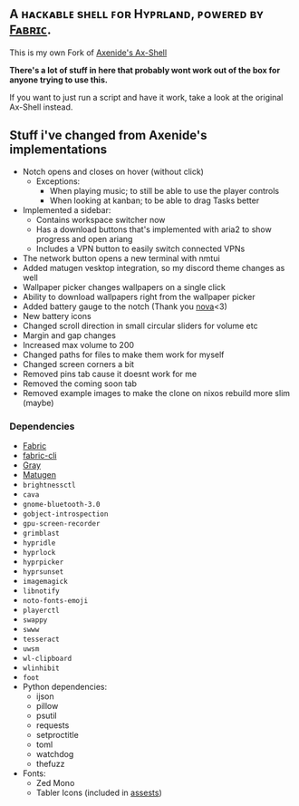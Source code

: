 ## A ʜᴀᴄᴋᴀʙʟᴇ sʜᴇʟʟ ꜰᴏʀ Hʏᴘʀʟᴀɴᴅ, ᴘᴏᴡᴇʀᴇᴅ ʙʏ [Fᴀʙʀɪᴄ](https://github.com/Fabric-Development/fabric/).

This is my own Fork of [Axenide's Ax-Shell](https://github.com/Axenide/Ax-Shell)

**There's a lot of stuff in here that probably wont work out of the box for anyone trying to use this.**

If you want to just run a script and have it work, take a look at the original Ax-Shell instead.

## Stuff i've changed from Axenide's implementations

- Notch opens and closes on hover (without click)
  - Exceptions:
    - When playing music; to still be able to use the player controls
    - When looking at kanban; to be able to drag Tasks better
- Implemented a sidebar:
  - Contains workspace switcher now
  - Has a download buttons that's implemented with aria2 to show progress and open ariang
  - Includes a VPN button to easily switch connected VPNs
- The network button opens a new terminal with nmtui
- Added matugen vesktop integration, so my discord theme changes as well
- Wallpaper picker changes wallpapers on a single click
- Ability to download wallpapers right from the wallpaper picker
- Added battery gauge to the notch (Thank you [nova](https://github.com/nova-r/)<3)
- New battery icons
- Changed scroll direction in small circular sliders for volume etc
- Margin and gap changes
- Increased max volume to 200
- Changed paths for files to make them work for myself
- Changed screen corners a bit
- Removed pins tab cause it doesnt work for me
- Removed the coming soon tab
- Removed example images to make the clone on nixos rebuild more slim (maybe)

### Dependencies
- [Fabric](https://github.com/Fabric-Development/fabric)
- [fabric-cli](https://github.com/Fabric-Development/fabric-cli)
- [Gray](https://github.com/Fabric-Development/gray)
- [Matugen](https://github.com/InioX/matugen)
- `brightnessctl`
- `cava`
- `gnome-bluetooth-3.0`
- `gobject-introspection`
- `gpu-screen-recorder`
- `grimblast`
- `hypridle`
- `hyprlock`
- `hyprpicker`
- `hyprsunset`
- `imagemagick`
- `libnotify`
- `noto-fonts-emoji`
- `playerctl`
- `swappy`
- `swww`
- `tesseract`
- `uwsm`
- `wl-clipboard`
- `wlinhibit`
- `foot`
- Python dependencies:
    - ijson
    - pillow
    - psutil
    - requests
    - setproctitle
    - toml
    - watchdog
    - thefuzz
- Fonts:
    - Zed Mono
    - Tabler Icons (included in [assests](https://github.com/HeyImKyu/Ax-Shell/tree/main/assets/fonts/tabler-icons))